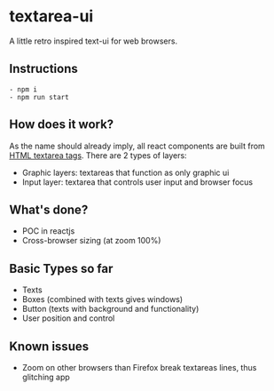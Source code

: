 # textarea-ui
A little retro inspired text-ui for web browsers.

## Instructions
    - npm i
    - npm run start

## How does it work?
As the name should already imply, all react components are built from [HTML textarea tags](https://developer.mozilla.org/es/docs/Web/HTML/Elemento/textarea).
There are 2 types of layers:
- Graphic layers: textareas that function as only graphic ui
- Input layer: textarea that controls user input and browser focus

## What's done?
- POC in reactjs
- Cross-browser sizing (at zoom 100%)

## Basic Types so far
- Texts
- Boxes (combined with texts gives windows)
- Button (texts with background and functionality)
- User position and control

## Known issues
- Zoom on other browsers than Firefox break textareas lines, thus glitching app
